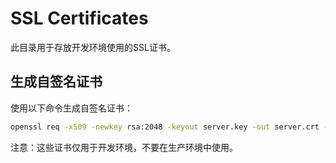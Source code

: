 # SSL Certificates

此目录用于存放开发环境使用的SSL证书。

## 生成自签名证书

使用以下命令生成自签名证书：

```bash
openssl req -x509 -newkey rsa:2048 -keyout server.key -out server.crt -days 365 -nodes -subj "/CN=localhost"
```

注意：这些证书仅用于开发环境，不要在生产环境中使用。